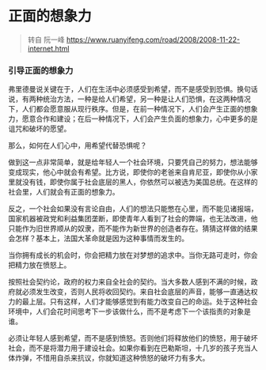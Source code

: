 # 正面的想象力

> 转自 阮一峰 https://www.ruanyifeng.com/road/2008/2008-11-22-internet.html

### 引导正面的想象力

弗里德曼说关键在于，人们在生活中必须感受到希望，而不是感受到恐惧。换句话说，有两种统治方法，一种是给人们希望，另一种是让人们恐惧，在这两种情况下，人们都会愿意服从现行秩序。但是，在前一种情况下，人们会产生正面的想象力，愿意合作和建设；在后一种情况下，人们会产生负面的想象力，心中更多的是诅咒和破坏的愿望。

那么，如何在人们心中，用希望代替恐惧呢？

做到这一点非常简单，就是给年轻人一个社会环境，只要凭自己的努力，想法能够变成现实，他心中就会有希望。比方说，即使你的老爸来自肯尼亚，即使你从小家里就没有钱，即使你属于社会底层的黑人，你依然可以被选为美国总统。在这样的社会里，人们就会有正面的想象力。

反之，一个社会如果没有言论自由，人们的想法只能憋在心里，而不能见诸报端，国家机器被政党和利益集团垄断，即使青年人看到了社会的弊端，也无法改进，他只能作为旧世界顺从的奴隶，而不能作为新世界的创造者存在。猜猜这样做的结果会怎样？基本上，法国大革命就是因为这种事情而发生的。

当你拥有成长的机会时，你会把精力放在对梦想的追求中。当你无路可走时，你会把精力放在愤怒上。

按照社会契约论，政府的权力来自全社会的契约。当大多数人感到不满的时候，政府就必须发生改变，否则人民将收回契约。来自社会底层的声音，能够一直通达权力的最上层。只有这样，人们才能够感觉到有能力改变自己的命运。处于这种社会环境中，人们会花时间思考下一步该做什么，而不是考虑下一个该指责的对象是谁。

必须让年轻人感到希望，而不是感到愤怒。否则他们将释放他们的愤怒，用于破坏社会，而不是将潜力用于建设社会。如果你看到在巴勒斯坦，十几岁的孩子充当人体炸弹，不惜用自杀来抗议，你就知道这种愤怒的破坏力有多大。